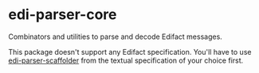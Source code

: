 # edi-parser-core

Combinators and utilities to parse and decode Edifact messages.

This package doesn't support any Edifact specification. You'll have to use
[edi-parser-scaffolder] from the textual specification of your choice first.

[edi-parser-scaffolder]: ../scaffolder/README.md
